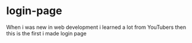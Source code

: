 # login-page
When i was new in web development i learned a lot from YouTubers then this is the first i made login page 
